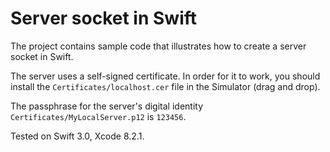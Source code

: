 # Server socket in Swift
The project contains sample code that illustrates how to create a server socket in Swift. 

The server uses a self-signed certificate. In order for it to work, you should install the `Certificates/localhost.cer` file in the Simulator (drag and drop). 

The passphrase for the server's digital identity `Certificates/MyLocalServer.p12` is `123456`.

Tested on Swift 3.0, Xcode 8.2.1.
